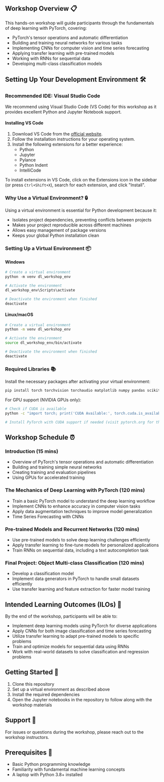 ## Workshop Overview 📋

This hands-on workshop will guide participants through the fundamentals of deep learning with PyTorch, covering:

- PyTorch's tensor operations and automatic differentiation
- Building and training neural networks for various tasks
- Implementing CNNs for computer vision and time series forecasting
- Applying transfer learning with pre-trained models
- Working with RNNs for sequential data
- Developing multi-class classification models

## Setting Up Your Development Environment 🛠️

### Recommended IDE: Visual Studio Code

We recommend using Visual Studio Code (VS Code) for this workshop as it provides excellent Python and Jupyter Notebook support.

#### Installing VS Code
1. Download VS Code from the [official website](https://code.visualstudio.com/).
2. Follow the installation instructions for your operating system.
3. Install the following extensions for a better experience:
   - Python
   - Jupyter
   - Pylance
   - Python Indent
   - IntelliCode

To install extensions in VS Code, click on the Extensions icon in the sidebar (or press `Ctrl+Shift+X`), search for each extension, and click "Install".

### Why Use a Virtual Environment? 🔒

Using a virtual environment is essential for Python development because it:

- Isolates project dependencies, preventing conflicts between projects
- Makes your project reproducible across different machines
- Allows easy management of package versions
- Keeps your global Python installation clean

### Setting Up a Virtual Environment 📦

#### Windows

```powershell
# Create a virtual environment
python -m venv dl_workshop_env

# Activate the environment
dl_workshop_env\Scripts\activate

# Deactivate the environment when finished
deactivate
```

#### Linux/macOS

```bash
# Create a virtual environment
python -m venv dl_workshop_env

# Activate the environment
source dl_workshop_env/bin/activate

# Deactivate the environment when finished
deactivate
```

### Required Libraries 📚

Install the necessary packages after activating your virtual environment:

```bash
pip install torch torchvision torchaudio matplotlib numpy pandas scikit-learn jupyter
```

For GPU support (NVIDIA GPUs only):

```bash
# Check if CUDA is available
python -c "import torch; print('CUDA Available:', torch.cuda.is_available())"

# Install PyTorch with CUDA support if needed (visit pytorch.org for the command specific to your system)
```

## Workshop Schedule ⏰

### Introduction (15 mins)
- Overview of PyTorch's tensor operations and automatic differentiation
- Building and training simple neural networks
- Creating training and evaluation pipelines
- Using GPUs for accelerated training

### The Mechanics of Deep Learning with PyTorch (120 mins)
- Train a basic PyTorch model to understand the deep learning workflow
- Implement CNNs to enhance accuracy in computer vision tasks
- Apply data augmentation techniques to improve model generalization
- Time Series Forecasting with CNNs

### Pre-trained Models and Recurrent Networks (120 mins)
- Use pre-trained models to solve deep learning challenges efficiently
- Apply transfer learning to fine-tune models for personalized applications
- Train RNNs on sequential data, including a text autocompletion task

### Final Project: Object Multi-class Classification (120 mins)
- Develop a classification model
- Implement data generators in PyTorch to handle small datasets efficiently
- Use transfer learning and feature extraction for faster model training

## Intended Learning Outcomes (ILOs) 🎯

By the end of the workshop, participants will be able to:
- Implement deep learning models using PyTorch for diverse applications
- Apply CNNs for both image classification and time series forecasting
- Utilize transfer learning to adapt pre-trained models to specific problems
- Train and optimize models for sequential data using RNNs
- Work with real-world datasets to solve classification and regression problems

## Getting Started 🚀

1. Clone this repository
2. Set up a virtual environment as described above
3. Install the required dependencies
4. Open the Jupyter notebooks in the repository to follow along with the workshop materials

## Support 💬

For issues or questions during the workshop, please reach out to the workshop instructors.

## Prerequisites 📝

- Basic Python programming knowledge
- Familiarity with fundamental machine learning concepts
- A laptop with Python 3.8+ installed